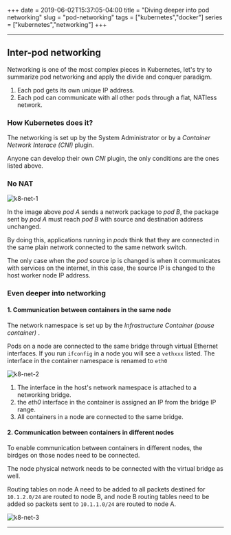 +++
date = 2019-06-02T15:37:05-04:00
title = "Diving deeper into pod networking"
slug = "pod-networking"
tags = ["kubernetes","docker"]
series = ["kubernetes","networking"]
+++
***

Inter-pod networking
---

Networking is one of the most complex pieces in Kubernetes, let's try to summarize pod networking and apply the divide and conquer paradigm.


1. Each pod gets its own unique IP address.
2. Each pod can communicate with all other pods through a flat, NATless network.


### How Kubernetes does it?


The networking is set up by the System Administrator or by a *Container Network Interace (CNI)* plugin.

Anyone can develop their own *CNI* plugin, the only conditions are the ones listed above.


### No NAT

![k8-net-1]

[k8-net-1]: https://libert.xyz/images/k8-net-1.png
 "No Nat"


In the image above *pod A* sends a network package to *pod B*, the package sent by *pod A* must reach *pod B* with source and destination address unchanged.

By doing this, applications running in *pods* think that they are connected in the same plain network connected to the same network switch.

The only case when the *pod* source ip is changed is when it communicates with services on the internet, in this case, the source IP is changed to the host worker node IP address.


### Even deeper into networking

#### 1. Communication between containers in the same node


The network namespace is set up by the *Infrastructure Container (pause container)* .

Pods on a node are connected to the same bridge through virtual Ethernet interfaces.
If you run `ifconfig` in a node you will see a `vethxxx` listed.
The interface in the container namespace is renamed to `eth0`

![k8-net-2]

[k8-net-2]: https://libert.xyz/images/k8-net-2.png
 "Virtual Ethernet"


1. The interface in the host's network namespace is attached to a networking bridge.
2. the *eth0* interface in the container is assigned an IP from the bridge IP range.
3. All containers in a node are connected to the same bridge.



#### 2. Communication between containers in different nodes


To enable communication between containers in different nodes, the birdges on those nodes need to be connected.

The node physical network needs to be connected with the virtual bridge as well.

Routing tables on node A need to be added to all packets destined for `10.1.2.0/24` are routed to node B, and node B routing tables need to be added so packets sent to `10.1.1.0/24` are routed to node A.


![k8-net-3]

[k8-net-3]: https://libert.xyz/images/k8-net-3.png
 "Different nodes pods"



***
